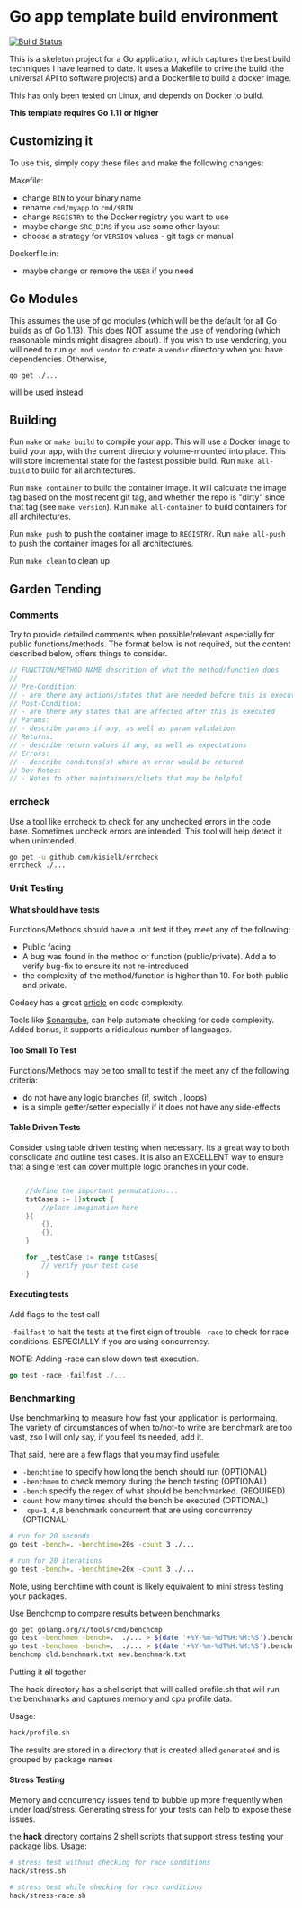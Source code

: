 # Go app template build environment
[![Build Status](https://travis-ci.org/dkbrummitt/go-build-template.svg?branch=master)](https://travis-ci.org/dkbrummitt/go-build-template)

This is a skeleton project for a Go application, which captures the best build
techniques I have learned to date.  It uses a Makefile to drive the build (the
universal API to software projects) and a Dockerfile to build a docker image.

This has only been tested on Linux, and depends on Docker to build.

**This template requires Go 1.11 or higher**

## Customizing it

To use this, simply copy these files and make the following changes:

Makefile:
   - change `BIN` to your binary name
   - rename `cmd/myapp` to `cmd/$BIN`
   - change `REGISTRY` to the Docker registry you want to use
   - maybe change `SRC_DIRS` if you use some other layout
   - choose a strategy for `VERSION` values - git tags or manual

Dockerfile.in:
   - maybe change or remove the `USER` if you need

## Go Modules

This assumes the use of go modules (which will be the default for all Go builds
as of Go 1.13).
This does NOT assume the use of vendoring (which reasonable minds might disagree about).
If you wish to use vendoring, you will need to run `go mod vendor` to create a `vendor` directory when you
have dependencies. Otherwise,

```shell
go get ./...
```

will be used instead

## Building

Run `make` or `make build` to compile your app.  This will use a Docker image
to build your app, with the current directory volume-mounted into place.  This
will store incremental state for the fastest possible build.  Run `make
all-build` to build for all architectures.

Run `make container` to build the container image.  It will calculate the image
tag based on the most recent git tag, and whether the repo is "dirty" since
that tag (see `make version`).  Run `make all-container` to build containers
for all architectures.

Run `make push` to push the container image to `REGISTRY`.  Run `make all-push`
to push the container images for all architectures.

Run `make clean` to clean up.

## Garden Tending

### Comments

Try to provide detailed comments when possible/relevant especially for public
functions/methods. The format below is not required, but the content described
below, offers things to consider.

```go
// FUNCTION/METHOD NAME descrition of what the method/function does
//
// Pre-Condition:
// - are there any actions/states that are needed before this is executed
// Post-Condition:
// - are there any states that are affected after this is executed
// Params:
// - describe params if any, as well as param validation
// Returns:
// - describe return values if any, as well as expectations
// Errors:
// - describe conditons(s) where an error would be retured
// Dev Notes:
// - Notes to other maintainers/cliets that may be helpful
```

### errcheck

Use a tool like errcheck to check for any unchecked errors in the code base.
Sometimes uncheck errors are intended. This tool will help detect it when
unintended.

```sh
go get -u github.com/kisielk/errcheck
errcheck ./...
```

### Unit Testing

#### What should have tests

Functions/Methods should have a unit test if they meet any of the following:

- Public facing
- A bug was found in the method or function (public/private). Add a to verify bug-fix to ensure its not re-introduced
- the complexity of the method/function is higher than 10. For both public and private.

Codacy has a great [article](https://www.codacy.com/blog/an-in-depth-explanation-of-code-complexity/) on code complexity.

Tools like [Sonarqube](https://www.sonarqube.org/), can help automate checking for code complexity. Added bonus, it supports a ridiculous number of languages.

#### Too Small To Test

Functions/Methods may be too small to test if the meet any of the following
criteria:

- do not have any logic branches (if, switch , loops)
- is a simple getter/setter expecially if it does not have any side-effects

#### Table Driven Tests
Consider using table driven testing when necessary. Its a great way to both
consolidate and outline test cases. It is also an EXCELLENT way to ensure
that a single test can cover multiple logic branches in your code.

```go

    //define the important permutations...
    tstCases := []struct {
		//place imagination here
	}{
        {},
        {},
    }

    for _,testCase := range tstCases{
        // verify your test case
    }
```

#### Executing tests

Add flags to the test call

`-failfast` to halt the tests at the first sign of trouble
`-race` to check for race conditions. ESPECIALLY if you are using concurrency.

NOTE: Adding -race can slow down test execution.

```go
go test -race -failfast ./...
```

### Benchmarking

Use benchmarking to measure how fast your application is performaing. The
variety of circumstances of when to/not-to write are benchmark are too vast,
zso I will only say, if you feel its needed, add it.

That said, here are a few flags that you may find usefule:

- `-benchtime` to specify how long the bench should run (OPTIONAL)
- `-benchmem`  to check memory during the bench testing (OPTIONAL)
- `-bench` specify the regex of what should be benchmarked. (REQUIRED)
- `count` how many times should the bench be executed (OPTIONAL)
- `-cpu=1,4,8` benchmark concurrent that are using concurrency (OPTIONAL)

```sh
# run for 20 seconds
go test -bench=. -benchtime=20s -count 3 ./...

# run for 20 iterations
go test -bench=. -benchtime=20x -count 3 ./...
```

Note, using benchtime with count is likely equivalent to mini stress testing your packages.

Use Benchcmp to compare results between benchmarks

```sh
go get golang.org/x/tools/cmd/benchcmp
go test -benchmem -bench=.  ./... > $(date '+%Y-%m-%dT%H:%M:%S').benchmark.txt
go test -benchmem -bench=.  ./... > $(date '+%Y-%m-%dT%H:%M:%S').benchmark.txt
benchcmp old.benchmark.txt new.benchmark.txt
```

Putting it all together

The hack directory has a shellscript that will called profile.sh that will run the benchmarks and captures memory and cpu profile data.

Usage:

```sh
hack/profile.sh
```

The results are stored in a directory that is created alled `generated` and is grouped by package names

#### Stress Testing

Memory and concurrency issues tend to bubble up more frequently when  under load/stress. Generating stress for your tests can help to expose
these issues.

the **hack** directory contains 2 shell scripts that support stress testing your package libs. Usage:

```sh
# stress test without checking for race conditions
hack/stress.sh

# stress test while checking for race conditions
hack/stress-race.sh
```
